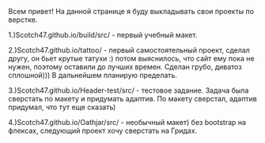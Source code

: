 Всем привет!
На данной странице я буду выкладывать свои проекты по верстке.

1.)Scotch47.github.io/build/src/ - первый учебный макет.

2.)Scotch47.github.io/tattoo/ - первый самостоятельный проект, сделал другу, он бьет крутые татухи :) потом выяснилось,
что сайт ему пока не нужен, поэтому оставили до лучших времен. Сделан грубо, диватоз сплошной))) В дальнейшем планирую пределать.

3.)Scotch47.github.io/Header-test/src/ -  тестовое задание. Задача была сверстать по макету и придумать адаптив. По макету сверстал,
адаптив придумал, что тут еще сказать)

4.)Scotch47.github.io/Oathjar/src/ - необычный макет) без bootstrap на флексах, следующий проект хочу сверстать на Гридах.
